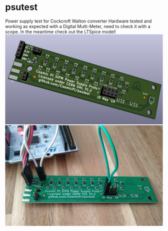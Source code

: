 # psutest
Power supply test for Cockcroft Walton converter
Hardware tested and working as expected with a Digital Multi-Meter, need to check it with a scope. In the meantime check out the LTSpice model!
![Render of the board](https://github.com/CosmicPi/psutest/blob/master/psutestvis.png)
![The actual hardware, hooked up for test](https://github.com/CosmicPi/psutest/blob/master/cosmic%20pi%20cw%20psu%20test.png)

